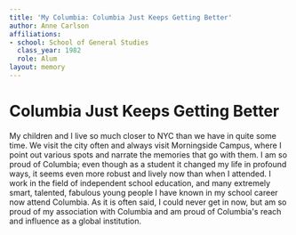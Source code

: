 ```yaml
---
title: 'My Columbia: Columbia Just Keeps Getting Better'
author: Anne Carlson
affiliations:
- school: School of General Studies
  class_year: 1982
  role: Alum
layout: memory
---
```


# Columbia Just Keeps Getting Better

My children and I live so much closer to NYC than we have in quite some time.  We visit the city often and always visit Morningside Campus, where I point out various spots and narrate the memories that go with them. I am so proud of Columbia; even though as a student it changed my life in profound ways, it seems even more robust and lively now than when I attended. I work in the field of independent school education, and many extremely smart, talented, fabulous young people I have known in my school career now attend Columbia. As it is often said, I could never get in now, but am so proud of my association with Columbia and am proud of Columbia's reach and influence as a global institution.
